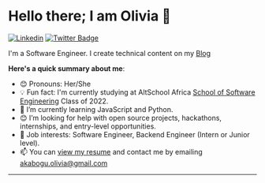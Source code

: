 # Hello there; I am Olivia 👋

[![Linkedin](https://img.shields.io/badge/-Olivia%20Akabogu-blue?style=for-the-badge&logo=Linkedin&logoColor=white&link=https://www.linkedin.com/in/olivia-akabogu)](https://www.linkedin.com/in/olivia-akabogu)  [![Twitter Badge](https://img.shields.io/badge/-@_oliviaan-1ca0f1?style=for-the-badge&logo=twitter&logoColor=white&link=https://twitter.com/_oliviaan)](https://twitter.com/_oliviaan)

I'm a Software Engineer. I create technical content on my [Blog](https://theoliviaan.hashnode.dev)


**Here's a quick summary about me**:

- 😊 Pronouns: Her/She
- 💡 Fun fact: I'm currently studying at AltSchool Africa [School of Software Engineering](https://altschoolafrica.com/schools/engineering) Class of 2022.
- 🌱 I’m currently learning JavaScript and Python.
- 😊 I’m looking for help with open source projects, hackathons, internships, and entry-level opportunities.
- 💼 Job interests: Software Engineer, Backend Engineer (Intern or Junior level).
- 📫 You can [view my resume](#) and contact me by emailing akabogu.olivia@gmail.com

---


